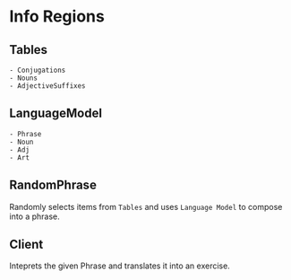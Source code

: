 # Info Regions

## Tables
    - Conjugations
    - Nouns
    - AdjectiveSuffixes


## LanguageModel
    - Phrase
    - Noun
    - Adj
    - Art


## RandomPhrase

Randomly selects items from `Tables` and uses `Language Model` to compose into a phrase.


## Client

Inteprets the given Phrase and translates it into an exercise.
